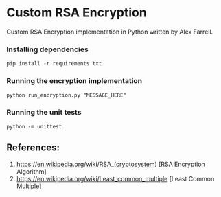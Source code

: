 # Custom RSA Encryption
Custom RSA Encryption implementation in Python written by Alex Farrell.

### Installing dependencies
``` 
pip install -r requirements.txt 
```

### Running the encryption implementation
```
python run_encryption.py "MESSAGE_HERE"
```

### Running the unit tests
```
python -m unittest 
```

## References:
1) https://en.wikipedia.org/wiki/RSA_(cryptosystem) [RSA Encryption Algorithm]
2) https://en.wikipedia.org/wiki/Least_common_multiple [Least Common Multiple]
